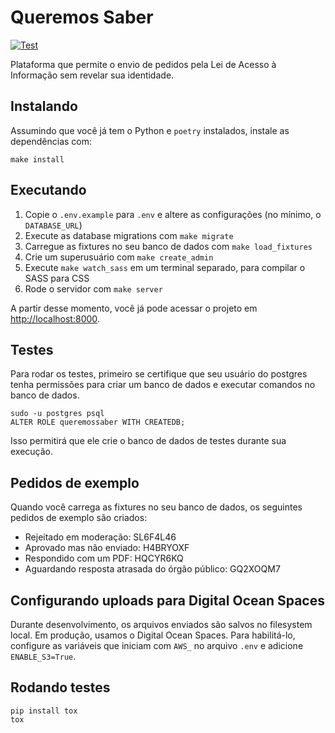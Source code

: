 # Queremos Saber

[![Test](https://github.com/FiquemSabendo/queremossaber/actions/workflows/test.yml/badge.svg)](https://github.com/FiquemSabendo/queremossaber/actions/workflows/test.yml)

Plataforma que permite o envio de pedidos pela Lei de Acesso à
Informação sem revelar sua identidade.

## Instalando

Assumindo que você já tem o Python e `poetry` instalados, instale as dependências com:

```
make install
```

## Executando

1. Copie o `.env.example` para `.env` e altere as configurações (no mínimo, o
   `DATABASE_URL`)
1. Execute as database migrations com `make migrate`
1. Carregue as fixtures no seu banco de dados com `make load_fixtures`
1. Crie um superusuário com `make create_admin`
1. Execute `make watch_sass` em um terminal separado, para compilar o SASS para
   CSS
1. Rode o servidor com `make server`

A partir desse momento, você já pode acessar o projeto em
[http://localhost:8000](http://localhost:8000).

## Testes

Para rodar os testes, primeiro se certifique que seu usuário do postgres tenha
permissões para criar um banco de dados e executar comandos no banco de dados.

```
sudo -u postgres psql
ALTER ROLE queremossaber WITH CREATEDB;
```

Isso permitirá que ele crie o banco de dados de testes durante sua execução.

## Pedidos de exemplo

Quando você carrega as fixtures no seu banco de dados, os seguintes pedidos de exemplo são criados:

* Rejeitado em moderação: SL6F4L46
* Aprovado mas não enviado: H4BRYOXF
* Respondido com um PDF: HQCYR6KQ
* Aguardando resposta atrasada do órgão público: GQ2XOQM7

## Configurando uploads para Digital Ocean Spaces

Durante desenvolvimento, os arquivos enviados são salvos no filesystem local.
Em produção, usamos o Digital Ocean Spaces. Para habilitá-lo, configure as
variáveis que iniciam com `AWS_` no arquivo `.env` e adicione `ENABLE_S3=True`.

## Rodando testes

```
pip install tox
tox
```
